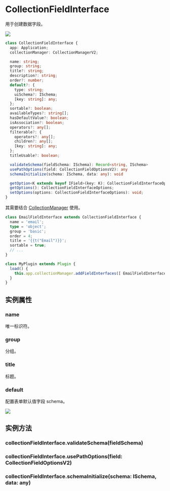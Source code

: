# CollectionFieldInterface

用于创建数据字段。

![](./images/collection-field-interface.png)

```ts
class CollectionFieldInterface {
  app: Application;
  collectionManager: CollectionManagerV2;

  name: string;
  group: string;
  title?: string;
  description?: string;
  order?: number;
  default?: {
    type: string;
    uiSchema?: ISchema;
    [key: string]: any;
  };
  sortable?: boolean;
  availableTypes?: string[];
  hasDefaultValue?: boolean;
  isAssociation?: boolean;
  operators?: any[];
  filterable?: {
    operators?: any[];
    children?: any[];
    [key: string]: any;
  };
  titleUsable?: boolean;

  validateSchema(fieldSchema: ISchema): Record<string, ISchema>
  usePathOptions(field: CollectionFieldOptionsV2): any
  schemaInitialize(schema: ISchema, data: any): void

  getOption<K extends keyof IField>(key: K): CollectionFieldInterfaceOptions[K]
  getOptions(): CollectionFieldInterfaceOptions;
  setOptions(options: CollectionFieldInterfaceOptions): void;
}
```

其需要结合 [CollectionManager](/core/collection/collection-manager#cmaddcollectionfieldinterfacesinterfaces) 使用。

```ts
class EmailFieldInterface extends CollectionFieldInterface {
  name = 'email';
  type = 'object';
  group = 'basic';
  order = 4;
  title = '{{t("Email")}}';
  sortable = true;
  // ...
}

class MyPlugin extends Plugin {
  load() {
    this.app.collectionManager.addFieldInterfaces([ EmailFieldInterface ]);
  }
}
```

## 实例属性

### name

唯一标识符。

### group

分组。

### title

标题。

### default

配置表单默认值字段 schema。

![](./images/collection-field-interface-form.png)


## 实例方法

### collectionFieldInterface.validateSchema(fieldSchema)


### collectionFieldInterface.usePathOptions(field: CollectionFieldOptionsV2)


### collectionFieldInterface.schemaInitialize(schema: ISchema, data: any)

